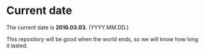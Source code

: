# Current date

The current date is **2016.03.03.** (YYYY.MM.DD.)

This repository will be good when the world ends, so we will know how long it lasted.